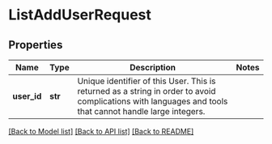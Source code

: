 # ListAddUserRequest


## Properties
Name | Type | Description | Notes
------------ | ------------- | ------------- | -------------
**user_id** | **str** | Unique identifier of this User. This is returned as a string in order to avoid complications with languages and tools that cannot handle large integers. | 

[[Back to Model list]](../README.md#documentation-for-models) [[Back to API list]](../README.md#documentation-for-api-endpoints) [[Back to README]](../README.md)


